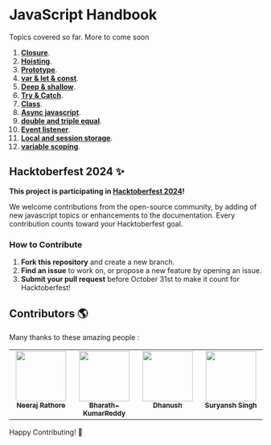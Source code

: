 # JavaScript Handbook

Topics covered so far. More to come soon 

1. [**Closure**](./closure/README.md).
2. [**Hoisting**](./hoisting/README.md).
3. [**Prototype**](./prototype/README.md).
4. [**var & let & const**](./var-let-const/README.md).
5. [**Deep & shallow**](./deep-shallow/README.md).
6. [**Try & Catch**](./try-catch/README.md).
7. [**Class**](./class/README.md).
8. [**Async javascript**](./Async%20javascript/README.md).
9. [**double and triple equal**](./double%20equal%20and%20triple%20equal/README.md).
10. [**Event listener**](./Event%20Listeners/README.md).
11. [**Local and session storage**](./Local%20and%20session%20storage/README.md).
12. [**variable scoping**](./variable%20scoping/README.md).

## Hacktoberfest 2024 ✨

**This project is participating in [Hacktoberfest 2024](https://hacktoberfest.com/)!**

We welcome contributions from the open-source community, by adding of new javascript topics or enhancements to the documentation. Every contribution counts toward your Hacktoberfest goal.

### How to Contribute
1. **Fork this repository** and create a new branch.
2. **Find an issue** to work on, or propose a new feature by opening an issue.
3. **Submit your pull request** before October 31st to make it count for Hacktoberfest!

## Contributors 🌎

Many thanks to these amazing people :
<!-- ALL-CONTRIBUTORS-LIST:START - Do not remove or modify this section -->
<!-- prettier-ignore-start -->
<!-- markdownlint-disable -->
<table>
  <tbody>
    <tr>
      <td align="center" valign="top" width="25%"><a href="https://github.com/neerajrathore"><img src="https://avatars.githubusercontent.com/u/11667917?v=4" width="100px;"/><br /><sub><b>Neeraj Rathore</b></sub></a><br /></td>
      <td align="center" valign="top" width="25%"><a href="https://github.com/Bharath-KumarReddy"><img src="https://avatars.githubusercontent.com/u/127650446?v=4" width="100px;"/><br /><sub><b>Bharath-KumarReddy</b></sub></a><br /></td>
      <td align="center" valign="top" width="25%"><a href="https://github.com/DhanushNehru"><img src="https://avatars.githubusercontent.com/u/22955675?v=4" width="100px;"/><br /><sub><b>Dhanush</b></sub></a><br /></td>
      <td align="center" valign="top" width="25%"><a href="https://github.com/suryanshsingh2001"><img src="https://avatars.githubusercontent.com/u/80690023?v=4" width="100px;"/><br /><sub><b>Suryansh Singh</b></sub></a><br /></td>
    </tr>
  </tbody>
</table>
<!-- markdownlint-restore -->
<!-- prettier-ignore-end -->
<!-- ALL-CONTRIBUTORS-LIST:END -->

Happy Contributing! 🚀
